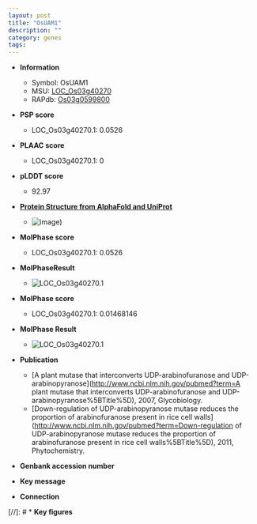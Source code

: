 ```yaml
---
layout: post
title: "OsUAM1"
description: ""
category: genes
tags: 
---
```


* **Information**  
    + Symbol: OsUAM1  
    + MSU: [LOC_Os03g40270](http://rice.plantbiology.msu.edu/cgi-bin/ORF_infopage.cgi?orf=LOC_Os03g40270)  
    + RAPdb: [Os03g0599800](http://rapdb.dna.affrc.go.jp/viewer/gbrowse_details/irgsp1?name=Os03g0599800)  

* **PSP score**  
    + LOC_Os03g40270.1: 0.0526 

* **PLAAC score**  
    + LOC_Os03g40270.1: 0 

* **pLDDT score**
    + 92.97

* **[Protein Structure from AlphaFold and UniProt](https://www.uniprot.org/uniprotkb/Q8H8T0/entry#structure)**
    + ![image](https://ricepsp.github.io/images/Q8/AF-Q8H8T0-F1.png))

* **MolPhase score**
    + LOC_Os03g40270.1: 0.0526

* **MolPhaseResult**
    + ![LOC_Os03g40270.1](https://ricepsp.github.io/pictures/LOC_Os03g/LOC_Os03g40270.1.png)

* **MolPhase score**
    + LOC_Os03g40270.1: 0.01468146

* **MolPhase Result**
    + ![LOC_Os03g40270.1](https://304243504.github.io/Pictures/LOC_Os03g/LOC_Os03g40270.1.png)

* **Publication**  
    + [A plant mutase that interconverts UDP-arabinofuranose and UDP-arabinopyranose](http://www.ncbi.nlm.nih.gov/pubmed?term=A plant mutase that interconverts UDP-arabinofuranose and UDP-arabinopyranose%5BTitle%5D), 2007, Glycobiology.
    + [Down-regulation of UDP-arabinopyranose mutase reduces the proportion of arabinofuranose present in rice cell walls](http://www.ncbi.nlm.nih.gov/pubmed?term=Down-regulation of UDP-arabinopyranose mutase reduces the proportion of arabinofuranose present in rice cell walls%5BTitle%5D), 2011, Phytochemistry.

* **Genbank accession number**  

* **Key message**  

* **Connection**  

[//]: # * **Key figures**  


